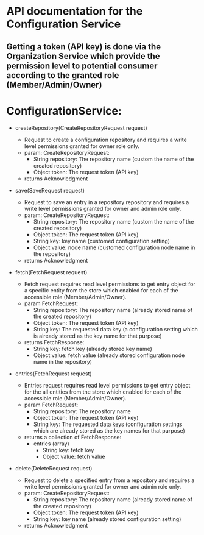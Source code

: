 # API documentation for the Configuration Service
## Getting a token (API key) is done via the Organization Service which provide the permission level to potential consumer according to the granted role (Member/Admin/Owner)
# ConfigurationService:
* createRepository(CreateRepositoryRequest request)
  * Request to create a configuration repository and requires a write level permissions granted for owner role only.
  * param: CreateRepositoryRequest:
    * String repository: The repository name (custom the name of the created repository)
    * Object token: The request token (API key)
  * returns Acknowledgment

* save(SaveRequest request)
  * Request to save an entry in a repository repository and requires a write level permissions granted for owner and admin role only.
  * param: CreateRepositoryRequest:
    * String repository: The repository name (custom the name of the created repository)
    * Object token: The request token (API key)
    * String key: key name (customed configuration setting)
    * Object value: node name (customed configuration node name in the repository)
  * returns Acknowledgment

* fetch(FetchRequest request)
  * Fetch request requires read level permissions to get entry object for a specific entity from the store which enabled for each of the accessible role (Member/Admin/Owner).
  * param FetchRequest:
    * String repository: The repository name (already stored name of the created repository)
    * Object token: The request token (API key)
    * String key: The requested data key (a configuration setting which is already stored as the key name for that purpose)
  * returns FetchResponse:
    * String key: fetch key (already stored key name)
    * Object value: fetch value (already stored configuration node name in the repository)

* entries(FetchRequest request)
  * Entries request requires read level permissions to get entry object for the all entities from the store which enabled for each of the accessible role (Member/Admin/Owner).
  * param FetchRequest:
    * String repository: The repository name
    * Object token: The request token (API key)
    * String key: The requested data keys (configuration settings which are already stored as the key names for that purpose)
  * returns a collection of FetchResponse:
    * entries (array)
      * String key: fetch key
      * Object value: fetch value

* delete(DeleteRequest request)
  * Request to delete a specified entry from a repository and requires a write level permissions granted for owner and admin role only.
  * param: CreateRepositoryRequest:
    * String repository: The repository name (already stored name of the created repository)
    * Object token: The request token (API key)
    * String key: key name (already stored configuration setting)
  * returns Acknowledgment
